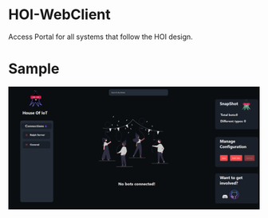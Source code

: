 # HOI-WebClient
Access Portal for all systems that follow the HOI design.

# Sample 
<img src = "https://github.com/House-of-IoT/HOI-WebClient/blob/master/newsample.png" width = "700px">
